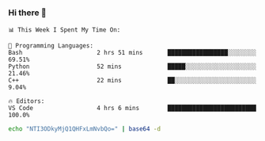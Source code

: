 ### Hi there 👋

<!--START_SECTION:waka-->
```text
📊 This Week I Spent My Time On: 

💬 Programming Languages: 
Bash                     2 hrs 51 mins       █████████████████░░░░░░░░   69.51% 
Python                   52 mins             █████░░░░░░░░░░░░░░░░░░░░   21.46% 
C++                      22 mins             ██░░░░░░░░░░░░░░░░░░░░░░░   9.04%

🔥 Editors: 
VS Code                  4 hrs 6 mins        █████████████████████████   100.0%
```


<!--END_SECTION:waka-->

```bash
echo "NTI3ODkyMjQ1QHFxLmNvbQo=" | base64 -d
```
